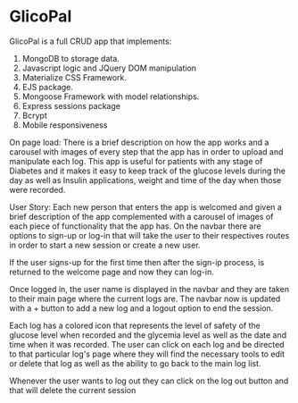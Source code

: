 # GlicoPal

GlicoPal is a full CRUD app that implements:
  1. MongoDB to storage data.
  2. Javascript logic and JQuery DOM manipulation
  3. Materialize CSS Framework.
  4. EJS package.
  5. Mongoose Framework with model relationships.
  6. Express sessions package
  7. Bcrypt
  8. Mobile responsiveness

 On page load:
  There is a brief description on how the app works and a carousel with images of every step that the app has in order to upload and manipulate each log.
  This app is useful for patients with any stage of Diabetes and it makes it easy to keep track of the glucose levels during the day as well as Insulin applications, weight and time of the day when those were recorded.


User Story:
Each new person that enters the app is welcomed and given a brief description of the app complemented with a carousel of images of each piece of functionality that the app has.
On the navbar there are options to sign-up or log-in that will take the user to their respectives routes in order to start a new session or create a new user.

If the user signs-up for the first time then after the sign-ip process, is returned to the welcome page and now they can log-in.

Once logged in, the user name is displayed in the navbar and they are taken to their main page where the current logs are. The navbar now is updated with a + button to add a new log and a logout option to end the session.

Each log has a colored icon that represents the level of safety of the glucose level when recorded and the glycemia level as well as the date and time when it was recorded. The user can click on each log and be directed to that particular log's page where they will find the necessary tools to edit or delete that log as well as the ability to go back to the main log list.

Whenever the user wants to log out they can click on the log out button and that will delete the current session

